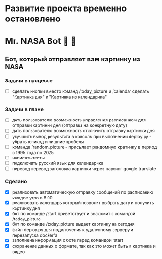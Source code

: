 # Развитие проекта временно остановлено

# Mr. NASA Bot :rocket: :speech_balloon:

## Бот, который отправляет вам картинку из NASA

### Задачи в процессе
- [ ] сделать кнопки вместо команд /today_picture и /calendar сделать "Картинка дня" и "Картинка из календарика"

### Задачи в плане
- [ ] дать пользователю возможность управления расписанием для отправки картинки дня (оптравка на конкретную дату)
- [ ] дать пользователю возможность отключить отправку картинки дня 
- [ ] улучшить вывод результата в консоль при выполнении deploy.py - убрать юникод и лишние пробелы
- [ ] команда /random_picture - присылает рандомную кратинку в период с 1995 года по 2025
- [ ] написать тесты
- [ ] подключить русский язык для календарика
- [ ] перевод перевод заголовка картинки через парсинг google translate

### Сделано
- [x] реализовать автоматическую отправку сообщений по расписанию каждое утро в 8.00
- [x] реализовать календарь который позволит выбрать дату и получить картинку дня
- [x] бот по команде /start приветствует и знакомит с командой /today_picture
- [x] бот по команде /today_picture выдает картинку на сегодня
- [x] файл deploy.py для подключения к удаленному серверу и перезапуска docker'a
- [x] заполнена информация о боте перед командой /start
- [x] сохранение данных о формате, так как это может быть и картинка и видео